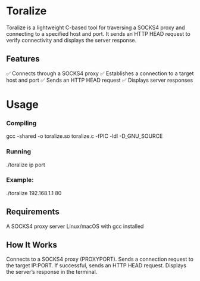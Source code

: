 # Toralize
Toralize is a lightweight C-based tool for traversing a SOCKS4 proxy and connecting to a specified host and port. It sends an HTTP HEAD request to verify connectivity and displays the server response.

## Features
✅ Connects through a SOCKS4 proxy
✅ Establishes a connection to a target host and port
✅ Sends an HTTP HEAD request
✅ Displays server responses

# Usage

### Compiling
gcc -shared -o toralize.so toralize.c -fPIC -ldl -D_GNU_SOURCE

### Running
./toralize ip port

### Example:
./toralize 192.168.1.1 80

## Requirements
A SOCKS4 proxy server
Linux/macOS with gcc installed

## How It Works
Connects to a SOCKS4 proxy (PROXYPORT).
Sends a connection request to the target IP:PORT.
If successful, sends an HTTP HEAD request.
Displays the server’s response in the terminal.
